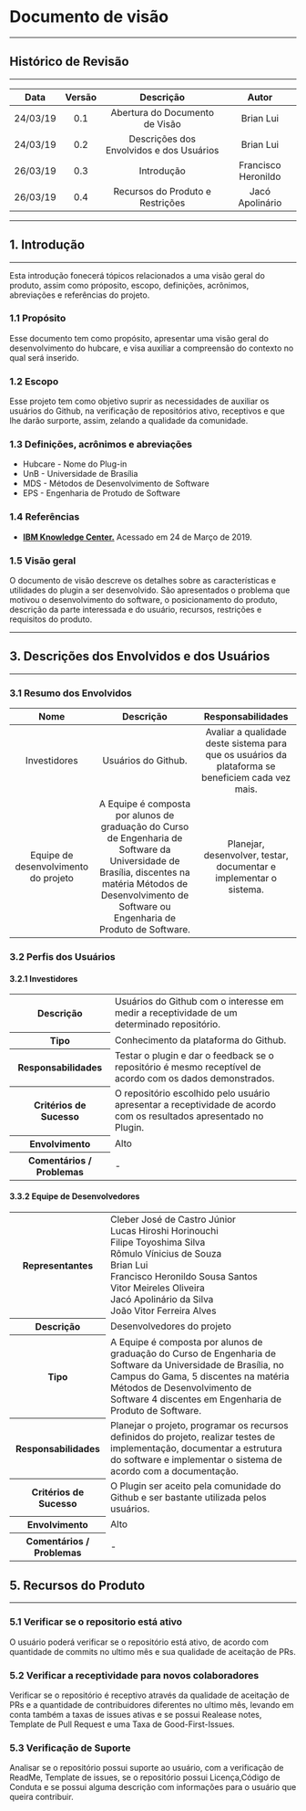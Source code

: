 # Documento de visão
***

## Histórico de Revisão
***

| Data | Versão | Descrição | Autor |
|:----:|:------:|:---------:|:-----:|
| 24/03/19 | 0.1 | Abertura do Documento de Visão | Brian Lui |
| 24/03/19 | 0.2 | Descrições dos Envolvidos e dos Usuários | Brian Lui |
| 26/03/19 | 0.3 | Introdução | Francisco Heronildo |
|26/03/19 | 0.4 | Recursos do Produto e Restrições | Jacó Apolinário

***
## 1. Introdução
***
Esta introdução fonecerá tópicos relacionados a uma visão geral do produto, assim como próposito, escopo, definições, acrônimos, abreviações e referências do projeto.

### 1.1 Propósito
  
Esse documento tem como propósito, apresentar uma visão geral do desenvolvimento do hubcare, e visa auxiliar a compreensão do contexto no qual será inserido.

### 1.2 Escopo

Esse projeto tem como objetivo suprir as necessidades de auxiliar os usuários do Github, na verificação de repositórios ativo, receptivos e que lhe darão surporte, assim, zelando a qualidade da comunidade.

### 1.3 Definições, acrônimos e abreviações

* Hubcare - Nome do Plug-in
* UnB - Universidade de Brasília
* MDS - Métodos de Desenvolvimento de Software
* EPS - Engenharia de Protudo de Software

### 1.4 Referências

* [**IBM Knowledge Center.**](https://www.ibm.com/support/knowledgecenter/pt-br/SSYMRC_6.0.5/com.ibm.rational.rrm.help.doc/topics/r_vision_doc.html) Acessado em 24 de Março de 2019.

### 1.5 Visão geral

O documento de visão descreve os detalhes sobre as características e utilidades do plugin a ser desenvolvido. São apresentados o problema que motivou o desenvolvimento do software, o posicionamento do produto, descrição da parte interessada e do usuário, recursos, restrições e requisitos do produto.

***
## 3. Descrições dos Envolvidos e dos Usuários
***

### 3.1 Resumo dos Envolvidos
| Nome | Descrição | Responsabilidades |
|:----:|:---------:|:-----------------:|
| Investidores | Usuários do Github. | Avaliar a qualidade deste sistema para que os usuários da plataforma se beneficiem cada vez mais.
| Equipe de desenvolvimento do projeto | A Equipe é composta por alunos de graduação do Curso de Engenharia de Software da Universidade de Brasília, discentes na matéria Métodos de Desenvolvimento de Software ou Engenharia de Produto de Software. | Planejar, desenvolver, testar, documentar e implementar o sistema. |

### 3.2 Perfis dos Usuários

#### 3.2.1	Investidores
<table>
  <tr><th>Descrição</th><td>Usuários do Github com o interesse em medir a receptividade de um determinado repositório.</td></tr>
  <tr><th>Tipo</th><td>Conhecimento da plataforma do Github.</td></tr>
  <tr><th>Responsabilidades</th><td> Testar o plugin e dar o feedback se o repositório é mesmo receptível de acordo com os dados demonstrados.</td></tr>
  <tr><th>Critérios de Sucesso </th><td>O repositório escolhido pelo usuário apresentar a receptividade de acordo com os resultados apresentado no Plugin.</td></tr>
  <tr><th> Envolvimento </th><td> Alto </td></tr>
  <tr><th> Comentários / Problemas </th><td> - </td></tr>
</table>

#### 3.3.2	Equipe de Desenvolvedores
<table>
  <tr><th> Representantes </th><td>
  Cleber José de Castro Júnior<br>
  Lucas Hiroshi Horinouchi<br>
  Filipe Toyoshima Silva<br>
  Rômulo Vínicius de Souza<br>
  Brian Lui<br>
  Francisco Heronildo Sousa Santos<br>
  Vitor Meireles Oliveira<br>
  Jacó Apolinário da Silva<br>
  João Vitor Ferreira Alves<br></td></tr>
  <tr><th>Descrição</th><td>Desenvolvedores do projeto</td></tr>
  <tr><th>Tipo</th><td> A Equipe é composta por alunos de graduação do Curso de Engenharia de Software da Universidade de Brasília, no Campus do Gama, 5 discentes na matéria Métodos de Desenvolvimento de Software 4 discentes em Engenharia de Produto de Software.</td></tr>
  <tr><th>Responsabilidades</th><td>Planejar o projeto, programar os recursos definidos do projeto, realizar testes de implementação, documentar a estrutura do software e implementar o sistema de acordo com a documentação.</td></tr>
  <tr><th>Critérios de Sucesso</th><td>O Plugin ser aceito pela comunidade do Github e ser bastante utilizada pelos usuários.</td></tr>
  <tr><th>Envolvimento</th><td>Alto</td></tr>
  <tr><th>Comentários / Problemas</th><td>-</td></tr>
</table>

## 5. Recursos do Produto 
***
### 5.1 Verificar se o repositorio está ativo
  O usuário poderá verificar se o repositório está ativo, de acordo com quantidade de commits no ultimo mês e sua qualidade de aceitação de PRs.

### 5.2 Verificar a receptividade para novos colaboradores
  Verificar se o repositório é receptivo através da qualidade de aceitação de PRs e a quantidade de contribuidores diferentes no ultimo mês, levando em conta também a taxas de issues ativas e se possui Realease notes, Template de Pull Request e uma Taxa de Good-First-Issues.

### 5.3 Verificação de Suporte
  Analisar se o repositório possui suporte ao usuário, com a verificação de ReadMe, Template de issues, se o repositório possui Licença,Código de Conduta e se possui alguma descrição com informações para o usuário que queira contribuir. 
  
